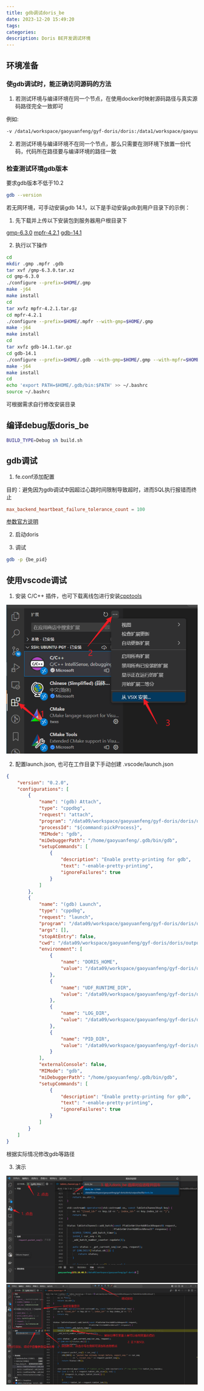 ```yaml
---
title: gdb调试doris_be
date: 2023-12-20 15:49:20
tags:
categories:
description: Doris BE开发调试环境
---
```


## 环境准备

### 使gdb调试时，能正确访问源码的方法

1. 若测试环境与编译环境在同一个节点，在使用docker时映射源码路径与真实源码路径完全一致即可

例如:
``` bash
-v /data1/workspace/gaoyuanfeng/gyf-doris/doris:/data1/workspace/gaoyuanfeng/gyf-doris/doris
```

2. 若测试环境与编译环境不在同一个节点，那么只需要在测环境下放置一份代码，代码所在路径要与编译环境的路径一致

### 检查测试环境gdb版本

要求gdb版本不低于10.2

``` bash
gdb --version
```

若无网环境，可手动安装gdb 14.1，以下是手动安装gdb到用户目录下的示例：

1. 先下载并上传以下安装包到服务器用户根目录下

[gmp-6.3.0](https://gmplib.org/download/gmp/gmp-6.3.0.tar.xz)
[mpfr-4.2.1](https://www.mpfr.org/mpfr-current/mpfr-4.2.1.tar.gz)
[gdb-14.1](https://ftp.gnu.org/gnu/gdb/gdb-14.1.tar.gz)

2. 执行以下操作
``` bash
cd
mkdir .gmp .mpfr .gdb
tar xvf /gmp-6.3.0.tar.xz
cd gmp-6.3.0
./configure --prefix=$HOME/.gmp
make -j64
make install
cd
tar xvfz mpfr-4.2.1.tar.gz
cd mpfr-4.2.1
./configure --prefix=$HOME/.mpfr --with-gmp=$HOME/.gmp
make -j64
make install
cd
tar xvfz gdb-14.1.tar.gz
cd gdb-14.1
./configure --prefix=$HOME/.gdb --with-gmp=$HOME/.gmp --with-mpfr=$HOME/.mpfr
make -j64
make install
cd
echo 'export PATH=$HOME/.gdb/bin:$PATH' >> ~/.bashrc
source ~/.bashrc
```

可根据需求自行修改安装目录

## 编译debug版doris_be

``` bash
BUILD_TYPE=Debug sh build.sh
```

## gdb调试

1. fe.conf添加配置

目的：避免因为gdb调试中因超过心跳时间限制导致超时，进而SQL执行报错而终止

``` conf
max_backend_heartbeat_failure_tolerance_count = 100
```

[参数官方说明](https://doris.apache.org/zh-CN/docs/dev/admin-manual/config/fe-config/#max_backend_heartbeat_failure_tolerance_count)

2. 启动doris

3. 调试

``` bash
gdb -p {be_pid}
```

## 使用vscode调试

1. 安装 C/C++ 插件，也可下载离线包进行安装[cpptools](https://marketplace.visualstudio.com/items?itemName=ms-vscode.cpptools)

![Alt text](/images/gdb调试doris-be/cpptools.png)

2. 配置launch.json, 也可在工作目录下手动创建 .vscode/launch.json

``` json
{
    "version": "0.2.0",
    "configurations": [
        {
            "name": "(gdb) Attach",
            "type": "cppdbg",
            "request": "attach",
            "program": "/data09/workspace/gaoyuanfeng/gyf-doris/doris/output/be/lib/doris_be",
            "processId": "${command:pickProcess}",
            "MIMode": "gdb",
            "miDebuggerPath": "/home/gaoyuanfeng/.gdb/bin/gdb",
            "setupCommands": [
                {
                    "description": "Enable pretty-printing for gdb",
                    "text": "-enable-pretty-printing",
                    "ignoreFailures": true
                }
            ]
        },
        {
            "name": "(gdb) Launch",
            "type": "cppdbg",
            "request": "launch",
            "program": "/data09/workspace/gaoyuanfeng/gyf-doris/doris/output/be/lib/doris_be",
            "args": [],
            "stopAtEntry": false,
            "cwd": "/data09/workspace/gaoyuanfeng/gyf-doris/doris/output/be",
            "environment": [
                {
                    "name": "DORIS_HOME",
                    "value": "/data09/workspace/gaoyuanfeng/gyf-doris/doris/output/be"
                },
                {
                    "name": "UDF_RUNTIME_DIR",
                    "value": "/data09/workspace/gaoyuanfeng/gyf-doris/doris/output/be/lib/udf-runtime"
                },
                {
                    "name": "LOG_DIR",
                    "value": "/data09/workspace/gaoyuanfeng/gyf-doris/doris/output/be/log"
                },
                {
                    "name": "PID_DIR",
                    "value": "/data09/workspace/gaoyuanfeng/gyf-doris/doris/output/be/bin"
                }
            ],
            "externalConsole": false,
            "MIMode": "gdb",
            "miDebuggerPath": "/home/gaoyuanfeng/.gdb/bin/gdb",
            "setupCommands": [
                {
                    "description": "Enable pretty-printing for gdb",
                    "text": "-enable-pretty-printing",
                    "ignoreFailures": true
                }
            ]
        }
    ]
}
```

根据实际情况修改gdb等路径

3. 演示

![Alt text](/images/gdb调试doris-be/gdb.png)
![Alt text](/images/gdb调试doris-be/调试.png)
